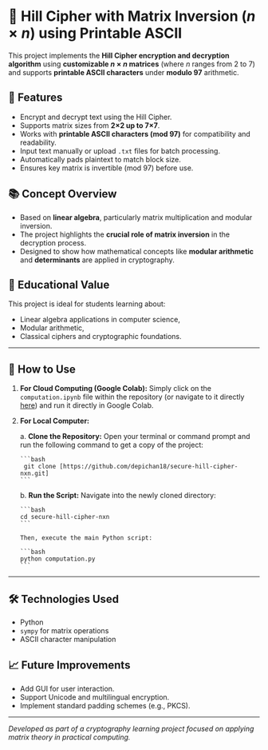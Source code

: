 # 🔐 Hill Cipher with Matrix Inversion $(n×n)$ using Printable ASCII

This project implements the **Hill Cipher encryption and decryption algorithm** using **customizable $n \times n$ matrices** (where $n$ ranges from 2 to 7) and supports **printable ASCII characters** under **modulo 97** arithmetic.

## 🚀 Features

- Encrypt and decrypt text using the Hill Cipher.
- Supports matrix sizes from **2×2 up to 7×7**.
- Works with **printable ASCII characters (mod 97)** for compatibility and readability.
- Input text manually or upload `.txt` files for batch processing.
- Automatically pads plaintext to match block size.
- Ensures key matrix is invertible (mod 97) before use.

## 📚 Concept Overview

- Based on **linear algebra**, particularly matrix multiplication and modular inversion.
- The project highlights the **crucial role of matrix inversion** in the decryption process.
- Designed to show how mathematical concepts like **modular arithmetic** and **determinants** are applied in cryptography.

## 🧠 Educational Value

This project is ideal for students learning about:
- Linear algebra applications in computer science,
- Modular arithmetic,
- Classical ciphers and cryptographic foundations.

---

## 📂 How to Use

1.  **For Cloud Computing (Google Colab):**
    Simply click on the `computation.ipynb` file within the repository (or navigate to it directly [here](https://github.com/depichan18/secure-hill-cipher-nxn/blob/main/computation.ipynb)) and run it directly in Google Colab.

2.  **For Local Computer:**
    
    a.  **Clone the Repository:**
        Open your terminal or command prompt and run the following command to get a copy of the project:
    
        ```bash
         git clone [https://github.com/depichan18/secure-hill-cipher-nxn.git]
        ```
    
    b.  **Run the Script:**
        Navigate into the newly cloned directory:
    
        ```bash
        cd secure-hill-cipher-nxn
        ```
    
        Then, execute the main Python script:
    
        ```bash
        python computation.py
        ```

---

## 🛠 Technologies Used

- Python
- `sympy` for matrix operations
- ASCII character manipulation

## 📈 Future Improvements

- Add GUI for user interaction.
- Support Unicode and multilingual encryption.
- Implement standard padding schemes (e.g., PKCS).

---

*Developed as part of a cryptography learning project focused on applying matrix theory in practical computing.*
